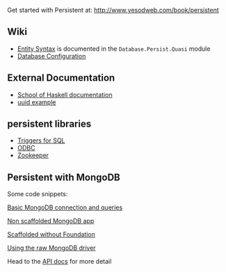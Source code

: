 Get started with Persistent at: http://www.yesodweb.com/book/persistent

## Wiki

* [Entity Syntax](http://hackage.haskell.org/package/persistent/docs/Database-Persist-Quasi.html) is documented in the `Database.Persist.Quasi` module
* [Database Configuration](./Database-Configuration.md)

## External Documentation

* [School of Haskell documentation](https://www.fpcomplete.com/school/advanced-haskell/persistent-in-detail)
* [uuid example](http://michaelxavier.net/posts/2015-04-14-Adding-a-UUID-Column-to-a-Persistent-Table.html)

## persistent libraries

* [Triggers for SQL](https://github.com/jcristovao/migrationplus)
* [ODBC](https://github.com/gbwey/persistent-odbc)
* [Zookeeper](https://hackage.haskell.org/package/persistent-zookeeper)

## Persistent with MongoDB

Some code snippets:

[Basic MongoDB connection and queries](https://github.com/yesodweb/yesod/wiki/Rawmongo)

[Non scaffolded MongoDB app](https://github.com/yesodweb/yesod/wiki/Non-scaffolded-MongoDB-App)

[Scaffolded without Foundation](https://github.com/yesodweb/yesod/wiki/Using-Database.Persist.runPool-without-Foundation)

[Using the raw MongoDB driver](https://github.com/yesodweb/yesod/wiki/Raw-Mongo)


Head to the [API docs](http://yesodweb.github.io/persistent/persistent-mongoDB/Database-Persist-MongoDB.html)  for more detail
